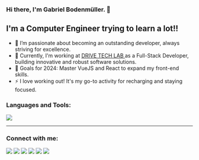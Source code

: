 ### Hi there, I'm Gabriel Bodenmüller. 👋

## I'm a Computer Engineer trying to learn a lot!!

- 🤔 I’m passionate about becoming an outstanding developer, always striving for excellence.
- 💼 Currently, I'm working at <a href="http://drive.app.br/"> DRIVE TECH LAB </a> as a Full-Stack Developer, building innovative and robust software solutions.
- 🥅 Goals for 2024: Master VueJS and React to expand my front-end skills.
- ⚡ I love working out! It's my go-to activity for recharging and staying focused.


### Languages and Tools:

<p align="left">
  <a href="https://skillicons.dev">
    <img src="https://skillicons.dev/icons?i=git,github,gitlab,docker,nodejs,typescript,angular,vue,fastapi,py,postgresql,cs,dotnet,c,cpp,arduino,html,css,js,figma,vscode,discord"/>
  </a>
</p>

---

### Connect with me:

<div> 
  <a href="https://www.youtube.com/channel/UCkufdOH6Dj9Uk8cYGv9dUsA" target="_blank"><img src="https://img.shields.io/badge/YouTube-FF0000?style=for-the-badge&logo=youtube&logoColor=white" target="_blank"></a>
  <a href="https://instagram.com/gabrielbller/" target="_blank"><img src="https://img.shields.io/badge/-Instagram-%23E4405F?style=for-the-badge&logo=instagram&logoColor=white" target="_blank"></a>
 	<a href="https://www.twitch.tv/gabrielbo" target="_blank"><img src="https://img.shields.io/badge/Twitch-9146FF?style=for-the-badge&logo=twitch&logoColor=white" target="_blank"></a>
 <a href="https://discord.com/channels/773705356655460376/773706162787975199" target="_blank"><img src="https://img.shields.io/badge/Discord-7289DA?style=for-the-badge&logo=discord&logoColor=white" target="_blank"></a> 
  <a href = "mailto:gabrielbller@icloud.com"><img src="https://img.shields.io/badge/-icloud-%23333?style=for-the-badge&logo=mail&logoColor=white" target="_blank"></a>
  <a href="https://www.linkedin.com/in/gabrielbller" target="_blank"><img src="https://img.shields.io/badge/-LinkedIn-%230077B5?style=for-the-badge&logo=linkedin&logoColor=white" target="_blank"></a>  
</div>
